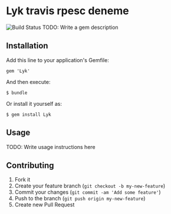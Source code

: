 # Lyk    travis rpesc deneme
<img src="https://travis-ci.org/avispabug/lyk.png?branch=master" alt="Build Status" />
TODO: Write a gem description

## Installation

Add this line to your application's Gemfile:

    gem 'Lyk'

And then execute:

    $ bundle

Or install it yourself as:

    $ gem install Lyk

## Usage

TODO: Write usage instructions here

## Contributing

1. Fork it
2. Create your feature branch (`git checkout -b my-new-feature`)
3. Commit your changes (`git commit -am 'Add some feature'`)
4. Push to the branch (`git push origin my-new-feature`)
5. Create new Pull Request
